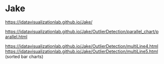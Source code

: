 # Jake
https://idatavisualizationlab.github.io/Jake/

https://idatavisualizationlab.github.io/Jake/OutlierDetection/parallel_chart/parallel.html

https://idatavisualizationlab.github.io/Jake/OutlierDetection/multiLine4.html
https://idatavisualizationlab.github.io/Jake/OutlierDetection/multiLine5.html (sorted bar charts)
